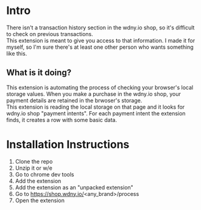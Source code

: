 # Intro
There isn't a transaction history section in the wdny.io shop, so it's difficult to check on previous transactions.  
This extension is meant to give you access to that information. I made it for myself, so I'm sure there's at least one other person who wants something like this.

## What is it doing?
This extension is automating the process of checking your browser's local storage values. When you make a purchase in the wdny.io shop, your payment details are retained in the brwoser's storage.  
This extension is reading the local storage on that page and it looks for wdny.io shop "payment intents". For each payment intent the extension finds, it creates a row with some basic data.

# Installation Instructions

1. Clone the repo
2. Unzip it or w/e
3. Go to chrome dev tools
4. Add the extension
5. Add the extension as an "unpacked extension"
6. Go to https://shop.wdny.io/<any_brand>/process
7. Open the extension
